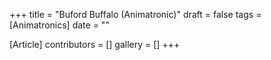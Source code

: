 +++
title = "Buford Buffalo (Animatronic)"
draft = false
tags = [Animatronics]
date = ""

[Article]
contributors = []
gallery = []
+++